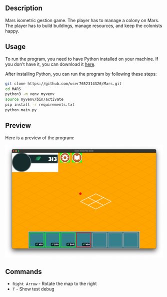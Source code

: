 
## Description

Mars isometric gestion game. The player has to manage a colony on Mars. The player has to build buildings, manage resources, and keep the colonists happy. 


## Usage

To run the program, you need to have Python installed on your machine. If you don't have it, you can download it [here](https://www.python.org/downloads/).

After installing Python, you can run the program by following these steps:

```bash
git clone https://github.com/user7652314326/Mars.git
cd MARS
python3 -m venv myvenv
source myvenv/bin/activate
pip install -r requirements.txt
python main.py
```


## Preview

Here is a preview of the program:

![alt text](<assets/Screenshot 2024-06-28 at 16.34.23.png>)


## Commands

- `Right Arrow` - Rotate the map to the right
- `T` - Show test debug

